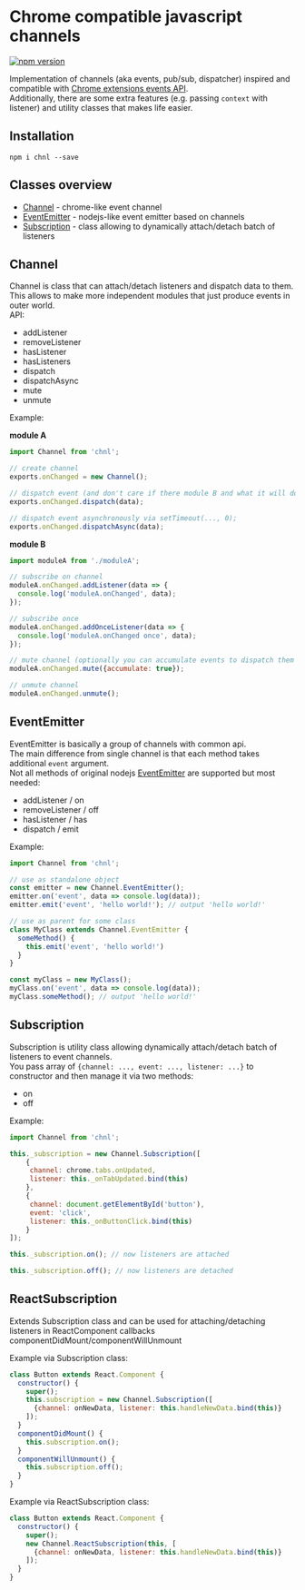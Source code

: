 # Chrome compatible javascript channels

[![npm version](https://badge.fury.io/js/chnl.svg)](https://badge.fury.io/js/chnl)

Implementation of channels (aka events, pub/sub, dispatcher) inspired and 
compatible with [Chrome extensions events API](https://developer.chrome.com/extensions/events#type-Event).  
Additionally, there are some extra features (e.g. passing `context` with listener) and utility classes
that makes life easier.

## Installation
```
npm i chnl --save
```

## Classes overview
* [Channel](#channel) - chrome-like event channel
* [EventEmitter](#eventemitter) - nodejs-like event emitter based on channels
* [Subscription](#subscription) - class allowing to dynamically attach/detach batch of listeners

## Channel
Channel is class that can attach/detach listeners and dispatch data to them.
This allows to make more independent modules that just produce events in outer world.   
API:  

* addListener
* removeListener
* hasListener
* hasListeners
* dispatch
* dispatchAsync
* mute
* unmute

Example:

**module A**
```js
import Channel from 'chnl';

// create channel
exports.onChanged = new Channel();

// dispatch event (and don't care if there module B and what it will do with event)
exports.onChanged.dispatch(data);

// dispatch event asynchronously via setTimeout(..., 0);
exports.onChanged.dispatchAsync(data);
```

**module B**
```js
import moduleA from './moduleA';

// subscribe on channel
moduleA.onChanged.addListener(data => {
  console.log('moduleA.onChanged', data);
});

// subscribe once
moduleA.onChanged.addOnceListener(data => {
  console.log('moduleA.onChanged once', data);
});

// mute channel (optionally you can accumulate events to dispatch them after unmute) 
moduleA.onChanged.mute({accumulate: true});

// unmute channel 
moduleA.onChanged.unmute();
```

## EventEmitter
EventEmitter is basically a group of channels with common api.  
The main difference from single channel is that each method takes additional `event` argument.  
Not all methods of original nodejs [EventEmitter](https://nodejs.org/api/events.html#events_class_eventemitter) 
are supported but most needed:

* addListener / on
* removeListener / off
* hasListener / has
* dispatch / emit

Example:
```js
import Channel from 'chnl';

// use as standalone object
const emitter = new Channel.EventEmitter();
emitter.on('event', data => console.log(data));
emitter.emit('event', 'hello world!'); // output 'hello world!'

// use as parent for some class
class MyClass extends Channel.EventEmitter {
  someMethod() {
    this.emit('event', 'hello world!')
  }
}

const myClass = new MyClass();
myClass.on('event', data => console.log(data));
myClass.someMethod(); // output 'hello world!'
```

## Subscription
Subscription is utility class allowing dynamically attach/detach batch of listeners to event channels.  
You pass array of `{channel: ..., event: ..., listener: ...}` to constructor and then manage it via two methods:

* on
* off

Example:
```js
import Channel from 'chnl';

this._subscription = new Channel.Subscription([
    {
     channel: chrome.tabs.onUpdated,
     listener: this._onTabUpdated.bind(this)
    },
    {
     channel: document.getElementById('button'),
     event: 'click',
     listener: this._onButtonClick.bind(this)
    }
]);

this._subscription.on(); // now listeners are attached

this._subscription.off(); // now listeners are detached
```

## ReactSubscription
Extends Subscription class and can be used for attaching/detaching listeners in ReactComponent callbacks componentDidMount/componentWillUnmount

Example via Subscription class:
```js
class Button extends React.Component {
  constructor() {
    super();
    this.subscription = new Channel.Subscription([
      {channel: onNewData, listener: this.handleNewData.bind(this)}
    ]);
  }
  componentDidMount() {
    this.subscription.on();
  }
  componentWillUnmount() {
    this.subscription.off();
  }
}
```

Example via ReactSubscription class:
```js
class Button extends React.Component {
  constructor() {
    super();
    new Channel.ReactSubscription(this, [
      {channel: onNewData, listener: this.handleNewData.bind(this)}
    ]);
  }
}
```
